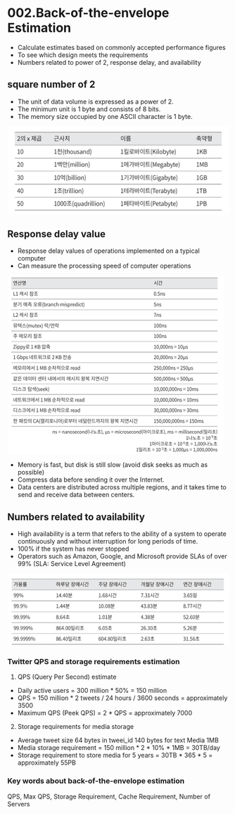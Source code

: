 # 002.Back-of-the-envelope Estimation

- Calculate estimates based on commonly accepted performance figures
- To see which design meets the requirements
- Numbers related to power of 2, response delay, and availability

## square number of 2

- The unit of data volume is expressed as a power of 2.
- The minimum unit is 1 byte and consists of 8 bits.
- The memory size occupied by one ASCII character is 1 byte.

![Untitled](./images/Untitled.png)

## Response delay value

- Response delay values of operations implemented on a typical computer
- Can measure the processing speed of computer operations

![Untitled](./images/Untitled%201.png)

- Memory is fast, but disk is still slow (avoid disk seeks as much as possible)
- Compress data before sending it over the Internet.
- Data centers are distributed across multiple regions, and it takes time to send and receive data between centers.

## Numbers related to availability

- High availability is a term that refers to the ability of a system to operate continuously and without interruption for long periods of time.
- 100% if the system has never stopped
- Operators such as Amazon, Google, and Microsoft provide SLAs of over 99% (SLA: Service Level Agreement)

![Untitled](./images/Untitled%202.png)

### Twitter QPS and storage requirements estimation

1. QPS (Query Per Second) estimate
- Daily active users = 300 million * 50% = 150 million
- QPS = 150 million * 2 tweets / 24 hours / 3600 seconds = approximately 3500
- Maximum QPS (Peek QPS) = 2 * QPS = approximately 7000

2. Storage requirements for media storage
- Average tweet size
64 bytes in tweei_id
140 bytes for text
Media 1MB
- Media storage requirement = 150 million * 2 * 10% * 1MB = 30TB/day
- Storage requirement to store media for 5 years = 30TB * 365 * 5 = approximately 55PB

### Key words about back-of-the-envelope estimation

QPS, Max QPS, Storage Requirement, Cache Requirement, Number of Servers